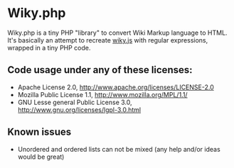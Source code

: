 # Wiky.php

Wiky.php is a tiny PHP "library" to convert Wiki Markup language to HTML.
It's basically an attempt to recreate [wiky.js](https://github.com/tanin47/wiky.js) with regular expressions, wrapped in a tiny PHP code.

## Code usage under any of these licenses:
* Apache License 2.0, http://www.apache.org/licenses/LICENSE-2.0
* Mozilla Public License 1.1, http://www.mozilla.org/MPL/1.1/
* GNU Lesse general Public License 3.0, http://www.gnu.org/licenses/lgpl-3.0.html

## Known issues
* Unordered and ordered lists can not be mixed (any help and/or ideas would be great)
